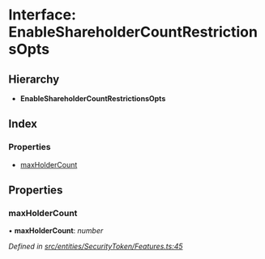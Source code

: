 # Interface: EnableShareholderCountRestrictionsOpts

## Hierarchy

- **EnableShareholderCountRestrictionsOpts**

## Index

### Properties

- [maxHolderCount](_entities_securitytoken_features_.enableshareholdercountrestrictionsopts.md#maxholdercount)

## Properties

### maxHolderCount

• **maxHolderCount**: _number_

_Defined in [src/entities/SecurityToken/Features.ts:45](https://github.com/PolymathNetwork/polymath-sdk/blob/d34930f/src/entities/SecurityToken/Features.ts#L45)_
